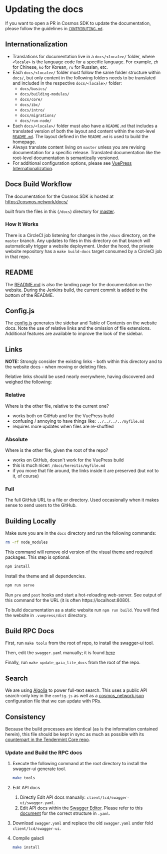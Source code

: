 # Updating the docs

If you want to open a PR in Cosmos SDK to update the documentation, please
follow the guidelines in
[`CONTRIBUTING.md`](https://github.com/cosmos/cosmos-sdk/tree/master/CONTRIBUTING.md#updating-documentation).

## Internationalization

- Translations for documentation live in a `docs/<locale>/` folder, where
  `<locale>` is the language code for a specific language. For example, `zh` for
  Chinese, `ko` for Korean, `ru` for Russian, etc.
- Each `docs/<locale>/` folder must follow the same folder structure within
  `docs/`, but only content in the following folders needs to be translated and
  included in the respective `docs/<locale>/` folder:
  - `docs/basics/`
  - `docs/building-modules/`
  - `docs/core/`
  - `docs/ibc/`
  - `docs/intro/`
  - `docs/migrations/`
  - `docs/run-node/`
- Each `docs/<locale>/` folder must also have a `README.md` that includes a
  translated version of both the layout and content within the root-level
  [`README.md`](https://github.com/cosmos/cosmos-sdk/tree/master/docs/README.md).
  The layout defined in the `README.md` is used to build the homepage.
- Always translate content living on `master` unless you are revising
  documentation for a specific release. Translated documentation like the
  root-level documentation is semantically versioned.
- For additional configuration options, please see
  [VuePress Internationalization](https://vuepress.vuejs.org/guide/i18n.html).

## Docs Build Workflow

The documentation for the Cosmos SDK is hosted at https://cosmos.network/docs/

built from the files in this (`/docs`) directory for
[master](https://github.com/cosmos/cosmos-sdk/tree/master/docs).

### How It Works

There is a CircleCI job listening for changes in the `/docs` directory, on the
`master` branch. Any updates to files in this directory on that branch will
automatically trigger a website deployment. Under the hood, the private website
repository has a `make build-docs` target consumed by a CircleCI job in that
repo.

## README

The [README.md](./README.md) is also the landing page for the documentation on
the website. During the Jenkins build, the current commit is added to the bottom
of the README.

## Config.js

The [config.js](./.vuepress/config.js) generates the sidebar and Table of
Contents on the website docs. Note the use of relative links and the omission of
file extensions. Additional features are available to improve the look of the
sidebar.

## Links

**NOTE:** Strongly consider the existing links - both within this directory and
to the website docs - when moving or deleting files.

Relative links should be used nearly everywhere, having discovered and weighed
the following:

### Relative

Where is the other file, relative to the current one?

- works both on GitHub and for the VuePress build
- confusing / annoying to have things like: `../../../../myfile.md`
- requires more updates when files are re-shuffled

### Absolute

Where is the other file, given the root of the repo?

- works on GitHub, doesn't work for the VuePress build
- this is much nicer: `/docs/hereitis/myfile.md`
- if you move that file around, the links inside it are preserved (but not to
  it, of course)

### Full

The full GitHub URL to a file or directory. Used occasionally when it makes
sense to send users to the GitHub.

## Building Locally

Make sure you are in the `docs` directory and run the following commands:

```sh
rm -rf node_modules
```

This command will remove old version of the visual theme and required packages.
This step is optional.

```sh
npm install
```

Install the theme and all dependencies.

```sh
npm run serve
```

Run `pre` and `post` hooks and start a hot-reloading web-server. See output of
this command for the URL (it is often https://localhost:8080).

To build documentation as a static website run `npm run build`. You will find
the website in `.vuepress/dist` directory.

## Build RPC Docs

First, run `make tools` from the root of repo, to install the swagger-ui tool.

Then, edit the `swagger.yaml` manually; it is found
[here](https://github.com/cosmos/cosmos-sdk/blob/master/client/lcd/swagger-ui/swagger.yaml)

Finally, run `make update_gaia_lite_docs` from the root of the repo.

## Search

We are using [Algolia](https://www.algolia.com) to power full-text search. This
uses a public API search-only key in the `config.js` as well as a
[cosmos_network.json](https://github.com/algolia/docsearch-configs/blob/master/configs/cosmos_network.json)
configuration file that we can update with PRs.

## Consistency

Because the build processes are identical (as is the information contained
herein), this file should be kept in sync as much as possible with its
[counterpart in the Tendermint Core repo](https://github.com/tendermint/tendermint/blob/v0.34.0/docs/DOCS_README.md).

### Update and Build the RPC docs

1. Execute the following command at the root directory to install the swagger-ui
   generate tool.

   ```bash
   make tools
   ```

2. Edit API docs
   1. Directly Edit API docs manually: `client/lcd/swagger-ui/swagger.yaml`.
   2. Edit API docs within the [Swagger Editor](https://editor.swagger.io/).
      Please refer to this
      [document](https://swagger.io/docs/specification/2-0/basic-structure/) for
      the correct structure in `.yaml`.
3. Download `swagger.yaml` and replace the old `swagger.yaml` under fold
   `client/lcd/swagger-ui`.
4. Compile gaiacli

   ```bash
   make install
   ```

